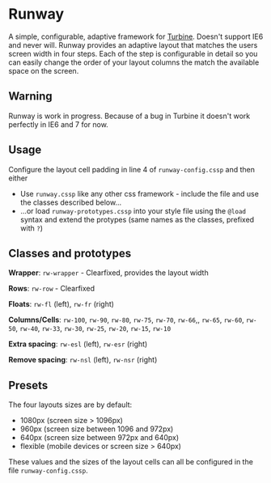 Runway
======

A simple, configurable, adaptive framework for [Turbine][1]. Doesn't support IE6 and never will. Runway provides an adaptive layout that matches the users screen width in four steps. Each of the step is configurable in detail so you can easily change the order of your layout columns the match the available space on the screen.


Warning
-------

Runway is work in progress. Because of a bug in Turbine it doesn't work perfectly in IE6 and 7 for now.


Usage
-----

Configure the layout cell padding in line 4 of `runway-config.cssp` and then either

  - Use `runway.cssp` like any other css framework - include the file and use the classes described below...
  - ...or load `runway-prototypes.cssp` into your style file using the `@load` syntax and extend the protypes (same names as the classes, prefixed with `?`)


Classes and prototypes
----------------------

**Wrapper**: `rw-wrapper` - Clearfixed, provides the layout width

**Rows**: `rw-row` - Clearfixed

**Floats**: `rw-fl` (left), `rw-fr` (right)

**Columns/Cells**: `rw-100`, `rw-90`, `rw-80`, `rw-75`, `rw-70`, `rw-66`,, `rw-65`, `rw-60`, `rw-50`, `rw-40`, `rw-33`, `rw-30`, `rw-25`, `rw-20`, `rw-15`, `rw-10`

**Extra spacing**: `rw-esl` (left), `rw-esr` (right)

**Remove spacing**: `rw-nsl` (left), `rw-nsr` (right)


Presets
-------

The four layouts sizes are by default:

  - 1080px (screen size > 1096px)
  - 960px (screen size between 1096 and 972px)
  - 640px (screen size between 972px and 640px)
  - flexible (mobile devices or screen size > 640px)

These values and the sizes of the layout cells can all be configured in the file `runway-config.cssp`.

  [1]: http://github.com/SirPepe/Turbine
